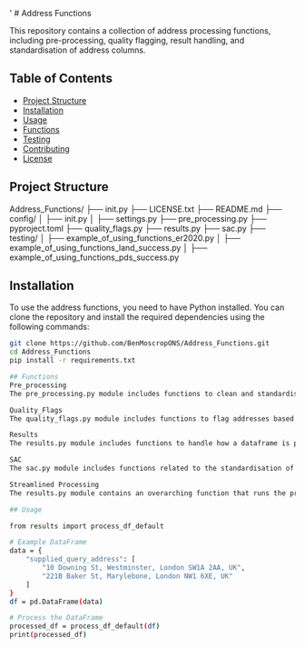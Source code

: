' # Address Functions

This repository contains a collection of address processing functions, including pre-processing, quality flagging, result handling, and standardisation of address columns.

## Table of Contents

- [Project Structure](#project-structure)
- [Installation](#installation)
- [Usage](#usage)
- [Functions](#functions)
- [Testing](#testing)
- [Contributing](#contributing)
- [License](#license)

## Project Structure

Address_Functions/
├── init.py
├── LICENSE.txt
├── README.md
├── config/
│ ├── init.py
│ ├── settings.py
├── pre_processing.py
├── pyproject.toml
├── quality_flags.py
├── results.py
├── sac.py
├── testing/
│ ├── example_of_using_functions_er2020.py
│ ├── example_of_using_functions_land_success.py
│ ├── example_of_using_functions_pds_success.py

## Installation

To use the address functions, you need to have Python installed. You can clone the repository and install the required dependencies using the following commands:

```bash
git clone https://github.com/BenMoscropONS/Address_Functions.git
cd Address_Functions
pip install -r requirements.txt

## Functions
Pre_processing
The pre_processing.py module includes functions to clean and standardise address data and flag them.

Quality_Flags
The quality_flags.py module includes functions to flag addresses based on their quality, due to the different metrics in every function.

Results
The results.py module includes functions to handle how a dataframe is processed and in what form it is returned. 

SAC
The sac.py module includes functions related to the standardisation of address columns, to be Address lines, Town, and Postcode.

Streamlined Processing
The results.py module contains an overarching function that runs the pre_processing, quality flags, and SAC functions sequentially.

## Usage

from results import process_df_default

# Example DataFrame
data = {
    "supplied_query_address": [
        "10 Downing St, Westminster, London SW1A 2AA, UK",
        "221B Baker St, Marylebone, London NW1 6XE, UK"
    ]
}
df = pd.DataFrame(data)

# Process the DataFrame
processed_df = process_df_default(df)
print(processed_df)
